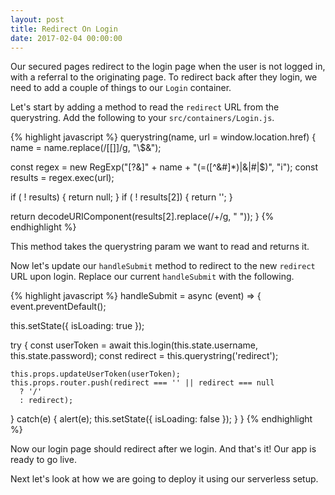 ```yaml
---
layout: post
title: Redirect On Login
date: 2017-02-04 00:00:00
---
```


Our secured pages redirect to the login page when the user is not logged in, with a referral to the originating page. To redirect back after they login, we need to add a couple of things to our `Login` container.

Let's start by adding a method to read the `redirect` URL from the querystring. Add the following to your `src/containers/Login.js`.

{% highlight javascript %}
querystring(name, url = window.location.href) {
  name = name.replace(/[\[\]]/g, "\\$&");

  const regex = new RegExp("[?&]" + name + "(=([^&#]*)|&|#|$)", "i");
  const results = regex.exec(url);

  if ( ! results) { return null; }
  if ( ! results[2]) { return ''; }

  return decodeURIComponent(results[2].replace(/\+/g, " "));
}
{% endhighlight %}

This method takes the querystring param we want to read and returns it.

Now let's update our `handleSubmit` method to redirect to the new `redirect` URL upon login. Replace our current `handleSubmit` with the following.

{% highlight javascript %}
handleSubmit = async (event) => {
  event.preventDefault();

  this.setState({ isLoading: true });

  try {
    const userToken = await this.login(this.state.username, this.state.password);
    const redirect = this.querystring('redirect');

    this.props.updateUserToken(userToken);
    this.props.router.push(redirect === '' || redirect === null
      ? '/'
      : redirect);
  }
  catch(e) {
    alert(e);
    this.setState({ isLoading: false });
  }
}
{% endhighlight %}

Now our login page should redirect after we login. And that's it! Our app is ready to go live.

Next let's look at how we are going to deploy it using our serverless setup.
